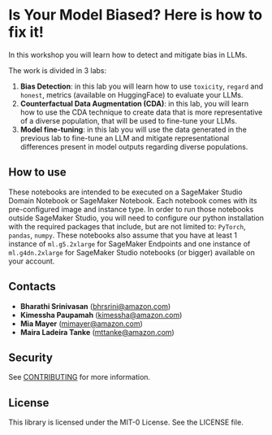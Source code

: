 # Is Your Model Biased? Here is how to fix it!

In this workshop you will learn how to detect and mitigate bias in LLMs.

The work is divided in 3 labs:
1. **Bias Detection**: in this lab you will learn how to use `toxicity`, `regard` and `honest`, metrics (available on HuggingFace) to evaluate your LLMs. 
2. **Counterfactual Data Augmentation (CDA)**: in this lab, you will learn how to use the CDA technique to create data that is more representative of a diverse population, that will be used to fine-tune your LLMs.
3. **Model fine-tuning**: in this lab you will use the data generated in the previous lab to fine-tune an LLM and mitigate representational differences present in model outputs regarding diverse populations.

## How to use
These notebooks are intended to be executed on a SageMaker Studio Domain Notebook or SageMaker Notebook. Each notebook comes with its pre-configured image and instance type. In order to run those notebooks outside SageMaker Studio, you will need to configure our python installation with the required packages that include, but are not limited to: `PyTorch`, `pandas`, `numpy`.
These notebooks also assume that you have at least 1 instance of `ml.g5.2xlarge` for SageMaker Endpoints and one instance of `ml.g4dn.2xlarge` for SageMaker Studio notebooks (or bigger) available on your account.

## Contacts
* **Bharathi Srinivasan** (bhrsrini@amazon.com)
* **Kimessha Paupamah** (kimessha@amazon.com)
* **Mia Mayer** (mimayer@amazon.com)
* **Maira Ladeira Tanke** (mttanke@amazon.com)

## Security

See [CONTRIBUTING](CONTRIBUTING.md#security-issue-notifications) for more information.

## License

This library is licensed under the MIT-0 License. See the LICENSE file.

